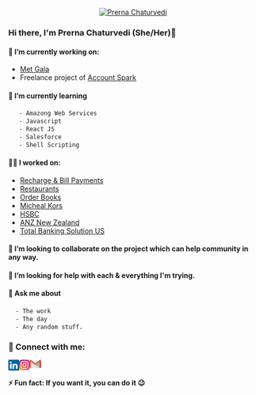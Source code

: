 <p align="center">
  <a href="https://github.com/pl2ern4" target="_blank" rel="noreferrer"><img width="150" height="150" src="https://avatars.githubusercontent.com/u/24780051?v=4" alt="Prerna Chaturvedi"></a>
</p>

### Hi there, I'm Prerna Chaturvedi (She/Her)👋

#### 🔭 I’m currently working on:
  - [Met Gala](https://www.vogue.com/tag/event/met-gala)
  - Freelance project of [Account Spark](https://appexchange.salesforce.com/listingDetail?listingId=a0N3A00000FAaP5UAL)
  
#### 🌱 I’m currently learning 
       - Amazong Web Services
       - Javascript
       - React JS
       - Salesforce
       - Shell Scripting

#### :woman_office_worker: I worked on:
  - [Recharge & Bill Payments](https://www.justdial.com/Mumbai/Restaurant-Collections)
  - [Restaurants](https://www.justdial.com/Mumbai/Restaurant-Collections)
  - [Order Books](https://www.justdial.com/order-books)
  - [Micheal Kors](https://www.michaelkors.com/)
  - [HSBC](https://www.hsbc.co.in/)
  - [ANZ New Zealand](https://www.anz.co.nz/)
  - [Total Banking Solution US](https://totalbanksolutions.com/)
   
#### 👯 I’m looking to collaborate on the project which can help community in any way.

#### 🤔 I’m looking for help with each & everything I'm trying.

#### 💬 Ask me about
      - The work 
      - The day
      - Any random stuff. 

### 🤝 Connect with me:
<a href="https://www.linkedin.com/in/prerna-chaturvedi-28546950/"><img align="left" src="https://raw.githubusercontent.com/pl2ern4/pl2ern4/main/linkedin.svg" alt="Prerna Chaturvedi | LinkedIn" width="22px"/></a>
<a href="https://www.instagram.com/its.prerna/"><img align="left" src="https://raw.githubusercontent.com/pl2ern4/pl2ern4/main/instagram.svg" alt="Prerna Chaturvedi | Instagram" width="21px"/></a>
<a href="mailto:chaturvediprerna03@gmail.com"><img align="left" src="https://raw.githubusercontent.com/pl2ern4/pl2ern4/main/gmail.svg" alt="Prerna Chaturvedi | Gmail" width="23px"/></a>
</br>

#### ⚡ Fun fact: If you want it, you can do it :wink:	

